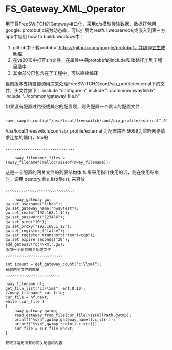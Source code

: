 # FS_Gateway_XML_Operator
用于将FreeSWITCH的Gateway接口化，采用c/s模型传输数据，数据打包用google::protobuf,c端为动态库，可以扩展为restful,webservice,或嵌入到第三方app中应用
how to build:
windows中：
1. github中下载protobuf,https://github.com/google/protobuf，并编译它生成lib库
2. 在vs2010中打开sln文件，在属性中把protobuf的include和lib路径加到工程目录中
3. 其余部分已包含在了工程中，可以直接编译


当前版本支持直接调用库来处理FreeSWITCH的conf/sip_profile/external下的文件，头文件如下：
        include "configure.h"
        include "../common/nwayfile.h"
        include "../common/gateway_file.h"

如果没有配置过路径或其它的配置项，则先配置一个默认的配置文件：

        save_sample_config("/usr/local/freeswitch/conf/sip_profile/external",9099);
/usr/local/freeswitch/conf/sip_profile/external 为配置路径
9099为监听网络请求连接的端口，tcp的

、、、、、、、、、、、、、、、、、、、、、、、、、、、、、、、

        nway_filename* files = (nway_filename*)malloc(sizeof(nway_filename));
这是一个配置的网关文件的列表结构体
如果采用指针使用的话，则在使用结束时，调用
        destory_file_list(files);
        来释放

、、、、、、、、、、、、、、、、、、、、、、、、、、、、、、、

        nway_gateway gw;
	gw.set_username("lihao");
	gw.set_gateway_name("nwaytest");
	gw.set_realm("192.168.1.1");
	gw.set_password("123456");
	gw.set_ping("10");
	gw.set_proxy("192.168.1.12");
	gw.set_register_("false");
	gw.set_register_transport("tport=tcp");
	gw.set_expire_seconds("30");
	add_gateway("c:\\xml",gw);
	添加一个新的网关配置文件
	、、、、、、、、、、、、、、、、、、、、、、、、、、、、、、
	
	int icount = get_gateway_count("c:\\xml");
	获取网关文件的数量
	、、、、、、、、、、、、、、、、、、、、、、、、、、、、、
	
	nway_filename nf;
	get_file_list("c:\\xml", &nf,0,10);
	//nway_filename* cur_file;
	cur_file = nf.next;
	while (cur_file )
	{
		nway_gateway gwtmp;
		read_gateway_from_file(cur_file->szFullPath,gwtmp);
		printf("%s\n",gwtmp.gateway_name().c_str());
		printf("%s\n",gwtmp.realm().c_str());
		cur_file = cur_file->next;
	}
	
	获取并遍历所有的网关配置的内容
  
